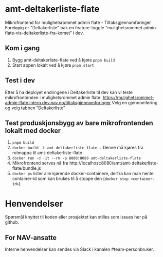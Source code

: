 # amt-deltakerliste-flate

Mikrofrontend for mulighetsrommet admin flate - Tiltaksgjennomføringer
Foreløpig er "Deltakerliste" bak en feature-toggle "mulighetsrommet.admin-flate-vis-deltakerliste-fra-komet" i dev.

## Kom i gang

1. Bygg amt-deltakerliste-flate ved å kjøre `pnpm build`
2. Start appen lokalt ved å kjøre `pnpm start`

## Test i dev
Etter å ha deployet endringene i Deltakerliste til dev kan vi teste mikrofrontenden i mulighetsrommet admin flate: https://mulighetsrommet-admin-flate.intern.dev.nav.no/tiltaksgjennomforinger
Velg en gjennomføring og velg tabben "Deltakerliste"

## Test produskjonsbygg av bare mikrofrontenden lokalt med docker
1. `pnpm build`
2. `docker build -t amt-deltakerliste-flate .` Denne må kjøres fra rotmappa til amt-deltakerliste-flate
3. `docker run -d -it --rm -p 8080:8080 amt-deltakerliste-flate`
4. Mikrofrontend serves nå fra http://localhost:8080/amt/amt-deltakerliste-flate/bundle.js
5. `docker ps` lister alle kjørende docker-containere, derfra kan man hente container-id som kan brukes til å stoppe den (`docker stop <container-id>`)

# Henvendelser

Spørsmål knyttet til koden eller prosjektet kan stilles som issues her på github.

## For NAV-ansatte

Interne henvendelser kan sendes via Slack i kanalen #team-personbruker.

